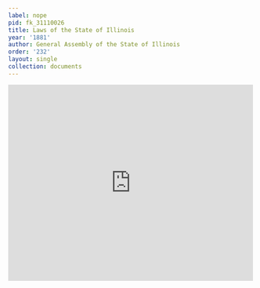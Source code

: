 ```yaml
---
label: nope
pid: fk_31110026
title: Laws of the State of Illinois
year: '1881'
author: General Assembly of the State of Illinois
order: '232'
layout: single
collection: documents
---
```

<iframe src="https://northwestern.app.box.com/embed/s/6tvqgmvqecy4cwcoltzxvuuxmqnzi2kw?sortColumn=date&view=list" width="500" height="400" frameborder="0" allowfullscreen webkitallowfullscreen msallowfullscreen></iframe>
